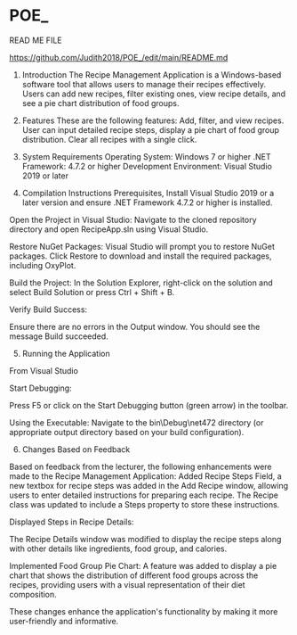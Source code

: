 # POE_
READ ME FILE 

https://github.com/Judith2018/POE_/edit/main/README.md

1. Introduction
The Recipe Management Application is a Windows-based software tool that allows users to manage their recipes effectively. Users can add new recipes, filter existing ones, view recipe details, and see a pie chart distribution of food groups. 

2. Features 
These are the following features: Add, filter, and view recipes. User can input detailed recipe steps, display a pie chart of food group distribution. Clear all recipes with a single click. 

3. System Requirements 
Operating System: Windows 7 or higher 
.NET Framework: 4.7.2 or higher 
Development Environment: Visual Studio 2019 or later 

4. Compilation Instructions 
Prerequisites, Install Visual Studio 2019 or a later version and ensure .NET Framework 4.7.2 or higher is installed. 
  

Open the Project in Visual Studio: 
Navigate to the cloned repository directory and open RecipeApp.sln using Visual Studio. 

Restore NuGet Packages: 
Visual Studio will prompt you to restore NuGet packages. Click Restore to download and install the required packages, including OxyPlot. 

Build the Project:
In the Solution Explorer, right-click on the solution and select Build Solution or press Ctrl + Shift + B. 

Verify Build Success: 

  

Ensure there are no errors in the Output window. You should see the message Build succeeded. 

5. Running the Application 

From Visual Studio 

Start Debugging: 

Press F5 or click on the Start Debugging button (green arrow) in the toolbar. 

Using the Executable: 
Navigate to the bin\Debug\net472 directory (or appropriate output directory based on your build configuration). 


6. Changes Based on Feedback 

Based on feedback from the lecturer, the following enhancements were made to the Recipe Management Application: 
Added Recipe Steps Field, a new textbox for recipe steps was added in the Add Recipe window, allowing users to enter detailed instructions for preparing each recipe. The Recipe class was updated to include a Steps property to store these instructions. 

Displayed Steps in Recipe Details:

The Recipe Details window was modified to display the recipe steps along with other details like ingredients, food group, and calories. 

Implemented Food Group Pie Chart: 
A feature was added to display a pie chart that shows the distribution of different food groups across the recipes, providing users with a visual representation of their diet composition. 

These changes enhance the application's functionality by making it more user-friendly and informative. 
